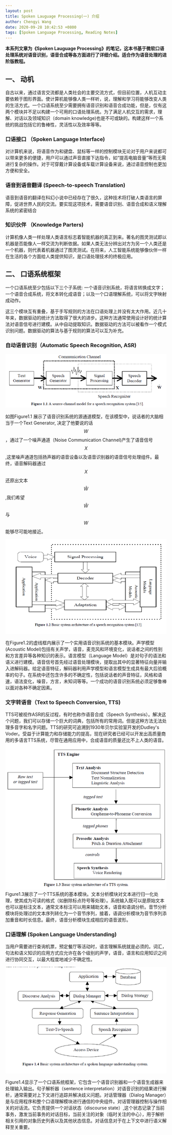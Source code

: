 ```yaml
---
layout: post
title: Spoken Lauguage Processing(一) 介绍
author: Chengyi Wang
date: 2020-09-28 10:42:53 +0800
tags: [Spoken Language Processing, Reading Notes]
---
```

**本系列文章为《Spoken Lauguage Processing》的笔记，这本书基于微软口语处理系统对语音识别，语音合成等各方面进行了详细介绍。适合作为语音处理的进阶版教程。**


## 一、 动机
自古以来，通过语言交流都是人类社会的主要交流方式，但目前位置，人机互动主要依赖于图形界面。使计算机能够像人类一样听，说，理解和学习将能够改变人类的生活方式。一个口语系统至少需要拥有语音识别和语音合成功能，但是，仅有这两个模块并不足以构建一个可用的口语处理系统。为了满足人机交互的需求，理解、对话以及领域知识（domain knowledge)也是不可或缺的。构建这样一个系统的挑战包括它的鲁棒性，灵活性以及效率等等。

### 口语接口 （Spoken Language Interface)
对计算机来说，将语音作为和键盘、鼠标等一样的控制模块无论对于用户来说都可以带来更多的便捷，用户可以通过声音直接下达指令，如“提高电脑音量”等而无需进行复杂的操作。对于可穿戴计算设备或车载计算设备来说，通过语音控制也更加方便和安全。

### 语音到语音翻译 (Speech-to-speech Translation)
语音到语音的翻译在科幻小说中已经存在了很久，这种技术将打破人类语言的屏障，促进世界人民的交流。要实现这项技术，需要语音识别、语音合成和语义理解系统的紧密结合

### 知识伙伴 （Knowledge Parters)
计算机像人类一样处理人类语言标志着智能机器的真正到来。著名的图灵测试即以机器是否能像人一样交流为判断依据。如果人类无法分辨出对方为另一个人类还是一个机器，则代表着机器通过了图灵测试。在将来，人工智能系统能够像伙伴一样在生活的各个方面给人类提供知识，是口语处理技术的终极应用。

## 二、 口语系统框架

一个口语系统至少包括以下三个子系统: 一个语音识别系统，将语言转换成文字；一个语音合成系统，将文本转化成语音；以及一个口语理解系统，可以将文字映射成动作。

这三个模块互有重叠，基于手写规则的方法在口语处理上并没有太大作用。近几十年来，数据驱动的统计方法取得了很大的进步。这种方法通常使用设计好的统计算法对语音信号进行建模。从中自动提取知识。数据驱动的方法可以被看作一个模式识别问题。数据驱动的算法与基于规则的算法可以互为补充。

### 自动语音识别（Automatic Speech Recognition, ASR)
![source-channel model](https://github.com/cywang97/cywang97.github.io/blob/master/_pics/figure1.1.PNG?raw=true "source-channel model")

如图Figure1.1 展示了语音识别系统的源通道模型，在该模型中，说话者的大脑相当于一个Text Generator, 决定了他要说的话$$W$$，通过了一个噪声通道（Noise Communication Channel)产生了语音信号$$X$$,这里噪声通道包括扬声器的语音设备以及语音识别器的语音信号处理组件。最终，语音解码器通过$$X$$还原出文本$$\hat{W}$$,我们希望$$\hat{W}$$与$$W$$能够尽可能地接近。

![figure1.2](https://github.com/cywang97/cywang97.github.io/blob/master/_pics/figure1.2.PNG?raw=true "figure1.2")

在Figure1.2的虚线框内展示了一个实用语音识别系统的基本模块。声学模型(Acoustic Model)包括有关声学，语音，麦克风和环境变化，说话者之间的性别和方言差异等各种知识的表示。语言模型（Language Model）是对句子的语法和语义进行建模。语音信号首先经过语音处理模块，提取出其中的显著特征向量并输入进解码器。给定语音特征，解码器利用声学模型和语言模型生成具有最大后验概率的句子。在系统中还包含许多的不确定性，包括说话者的声音特征，风格和语速，语法变化，噪音，方言，未知词等等。一个成功的语音识别系统必须足够鲁棒以面对各种不确定因素。
### 文字转语音（Text to Speech Conversion, TTS)
TTS可被视作ASR的反过程，有时也称作语音合成（Speech Synthesis）。解决这个问题，我们可以存储一个巨大的词典，包括所有的常用词。但是这种方法无法处理多音字和名字问题。TTS的研究可追溯到1930年贝尔实验室开发的Dudley's Voder。受益于计算能力和存储能力的提高，现在研究者已经可以开发出高质量商用的多语言TTS系统，尽管在通用应用中，合成语音的质量还比不上人类的语音。
![figure1.3](https://github.com/cywang97/cywang97.github.io/blob/master/_pics/figure1.3.PNG?raw=true "figure1.3")
Figure1.3展示了一个TTS系统的基本模块。文本分析模块对文本进行归一化处理，使其成为可读的格式（如删除标点符号等处理）。系统输入既可以是原始文本也可以是标注文本，通常文本标注可以用来辅助文本，语音和语调分析。音节分析模块将处理过的文本序列转化为一个音节序列，接着，语调分析模块为音节序列添加重音和时长信息。最终，语音分析模块生成相应的语音波形。

### 口语理解 (Spoken Language Understanding)
当用户需要进行查询机票，预定餐厅等活动时，语言理解系统就是必须的。词汇，句法和语义知识的应用方式应允许在各个级别的声学，语音，语言和应用知识之间进行协同交互，以最大程度地减少不确定性。

![figure1.4](https://github.com/cywang97/cywang97.github.io/blob/master/_pics/figure1.4.PNG?raw=true "figure1.4")

Figure1.4显示了一个口语系统框架，它包含一个语音识别器和一个语音生成器来处理输入输出。句子解析器（sentence interpretation）对语音识别的结果进行解析，通常需要对上下文进行追踪并解决歧义问题。对话管理器（Dialog Manager）是与应用程序和整个口语理解模块进行通信的中央组件。对话管理器控制与操作相关的对话流。它负责提供一个对话状态（discourse state）,这个状态记录了当前事务，激发当前事务的对话目标，当前关注的对象（临时关注的中心），用于解析相关引用的对象历史列表以及其他状态信息。对话信息对于在上下文中进行语义解释至关重要。